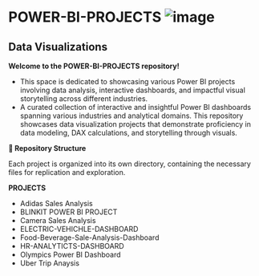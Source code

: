 # POWER-BI-PROJECTS ![image](https://github.com/user-attachments/assets/49b807d6-61b3-4b74-a66d-081adaeafe48)

## Data Visualizations
 **Welcome to the POWER-BI-PROJECTS repository!**
* This space is dedicated to showcasing various Power BI projects involving data analysis, interactive dashboards, and impactful visual storytelling across different industries.
* A curated collection of interactive and insightful Power BI dashboards spanning various industries and analytical domains. This repository showcases data visualization projects that demonstrate proficiency in data modeling, DAX calculations, and storytelling through visuals.​

**📁 Repository Structure**

Each project is organized into its own directory, containing the necessary files for replication and exploration.​

**PROJECTS**
* Adidas Sales Analysis
* BLINKIT POWER BI PROJECT
* Camera Sales Analysis
* ELECTRIC-VEHICHLE-DASHBOARD
* Food-Beverage-Sale-Analysis-Dashboard
* HR-ANALYTICTS-DASHBOARD
* Olympics Power BI Dashboard
* Uber Trip Anaysis
